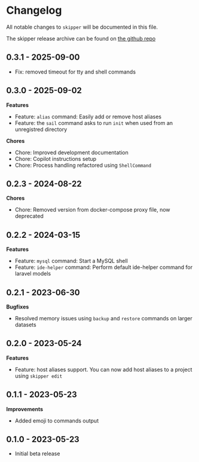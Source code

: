 # Changelog

All notable changes to `skipper` will be documented in this file.

The skipper release archive can be found on [the github repo](https://github.com/tiknil/skipper/releases)

## 0.3.1 - 2025-09-00

- Fix: removed timeout for tty and shell commands

## 0.3.0 - 2025-09-02

**Features**

- Feature: `alias` command: Easily add or remove host aliases
- Feature: the `sail` command asks to run `init` when used from an unregistred directory

**Chores**

- Chore: Improved development documentation
- Chore: Copilot instructions setup
- Chore: Process handling refactored using `ShellCommand`

## 0.2.3 - 2024-08-22

**Chores**

- Chore: Removed version from docker-compose proxy file, now deprecated

## 0.2.2 - 2024-03-15

**Features**

- Feature: `mysql` command: Start a MySQL shell
- Feature: `ide-helper` command: Perform default ide-helper command for laravel models

## 0.2.1 - 2023-06-30

**Bugfixes**

- Resolved memory issues using `backup` and `restore` commands on larger datasets

## 0.2.0 - 2023-05-24

**Features**

- Feature: host aliases support. You can now add host aliases to a project using `skipper edit`

## 0.1.1 - 2023-05-23

**Improvements**

- Added emoji to commands output

## 0.1.0 - 2023-05-23

- Initial beta release
